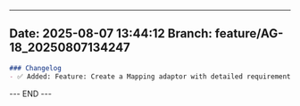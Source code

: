 

---
**Date:** 2025-08-07 13:44:12
**Branch:** feature/AG-18_20250807134247
---

```markdown
### Changelog
- ✅ Added: Feature: Create a Mapping adaptor with detailed requirements, non-functional requirements, and repository information.
```
--- END ---
